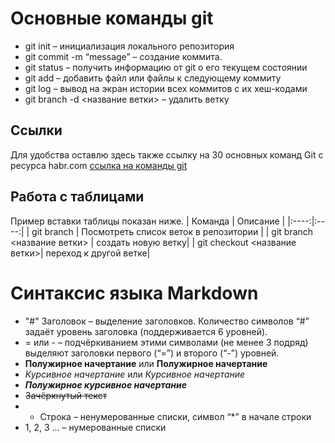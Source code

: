 # Основные команды git

* git init – инициализация локального репозитория
* git commit -m “message” – создание коммита.
* git status – получить информацию от git о его текущем состоянии
* git add – добавить файл или файлы к следующему коммиту
* git log – вывод на экран истории всех коммитов с их хеш-кодами
* git branch -d <название ветки> – удалить ветку
## Ссылки
Для удобства оставлю здесь также ссылку на 30 основных команд Git с ресурса habr.com [ссылка на команды git](https://habr.com/ru/company/ruvds/blog/599929/)
## Работа с таблицами
Пример вставки таблицы показан ниже.
| Команда | Описание |
|:----:|:----:|
| git branch  | Посмотреть список веток в репозитории |
| git branch <название ветки> | создать новую ветку|
| git checkout <название ветки>| переход к другой ветке|
# Синтаксис языка Markdown
* "#" Заголовок – выделение заголовков. Количество символов “#” задаёт уровень заголовка  (поддерживается 6 уровней).
*	= или - – подчёркиванием этими символами (не менее 3 подряд) выделяют заголовки  первого (“=”) и второго (“-”) уровней.
*	**Полужирное начертание** или __Полужирное начертание__
*	*Курсивное начертание* или _Курсивное начертание_
*	***Полужирное курсивное начертание***
*	~~Зачёркнутый текст~~
*	* Строка – ненумерованные списки, символ “*” в начале строки
*	1, 2, 3 … – нумерованные списки



